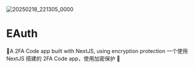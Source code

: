 ![20250218_221305_0000](https://github.com/user-attachments/assets/a32923cf-b5fe-44d6-9bb9-a8b0e129493f)

# EAuth

📱A 2FA Code app built with NextJS, using encryption protection 一个使用 NextJS 搭建的 2FA Code app，使用加密保护 📱
